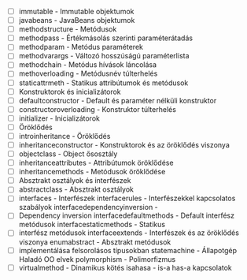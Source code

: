 * [ ] immutable - Immutable objektumok
* [ ] javabeans - JavaBeans objektumok
* [ ] methodstructure - Metódusok
* [ ] methodpass - Értékmásolás szerinti paraméterátadás
* [ ] methodparam - Metódus paraméterek
* [ ] methodvarargs - Változó hosszúságú paraméterlista
* [ ] methodchain - Metódus hívások láncolása
* [ ] methoverloading - Metódusnév túlterhelés
* [ ] staticattrmeth - Statikus attribútumok és metódusok
* [ ] Konstruktorok és inicializátorok
* [ ] defaultconstructor - Default és paraméter nélküli konstruktor
* [ ] constructoroverloading - Konstruktor túlterhelés
* [ ] initializer - Inicializátorok
* [ ] Öröklődés
* [ ] introinheritance - Öröklődés
* [ ] inheritanceconstructor - Konstruktorok és az öröklődés viszonya
* [ ] objectclass - Object ősosztály
* [ ] inheritanceattributes - Attribútumok öröklődése
* [ ] inheritancemethods - Metódusok öröklődése
* [ ] Absztrakt osztályok és interfészek
* [ ] abstractclass - Absztrakt osztályok
* [ ] interfaces - Interfészek interfacerules - Interfészekkel kapcsolatos szabályok interfacedependencyinversion -
* [ ] Dependency inversion interfacedefaultmethods - Default interfész metódusok interfacestaticmethods - Statikus
* [ ] interfész metódusok interfaceextends - Interfészek és az öröklődés viszonya enumabstract - Absztrakt metódusok
* [ ] implementálása felsorolásos típusokban statemachine - Állapotgép Haladó OO elvek polymorphism - Polimorfizmus
* [ ] virtualmethod - Dinamikus kötés isahasa - is-a has-a kapcsolatok